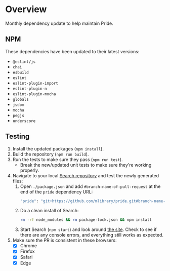 # Overview
Monthly dependency update to help maintain Pride.

## NPM
These dependencies have been updated to their latest versions:
- `@eslint/js`
- `chai`
- `esbuild`
- `eslint`
- `eslint-plugin-import`
- `eslint-plugin-n`
- `eslint-plugin-mocha`
- `globals`
- `jsdom`
- `mocha`
- `pegjs`
- `underscore`

## Testing
1. Install the updated packages (`npm install`).
2. Build the repository (`npm run build`).
3. Run the tests to make sure they pass (`npm run test`).
   * Break the new/updated unit tests to make sure they're working properly.
4. Navigate to your local [Search repository](https://github.com/mlibrary/search) and test the newly generated files:
   1. Open `./package.json` and add `#branch-name-of-pull-request` at the end of the `pride` dependency URL:
      ```bash
      "pride": "git+https://github.com/mlibrary/pride.git#branch-name-of-pull-request"
      ``` 
   2. Do a clean install of Search:
      ```bash
      rm -rf node_modules && rm package-lock.json && npm install
      ``` 
   3. Start Search (`npm start`) and look around [the site](http://localhost:3000/everything). Check to see if there are any console errors, and everything still works as expected.
5. Make sure the PR is consistent in these browsers:
   * [x] Chrome
   * [x] Firefox
   * [x] Safari
   * [x] Edge
